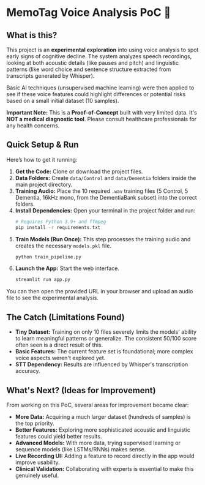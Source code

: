 # MemoTag Voice Analysis PoC 🧠

## What is this?

This project is an **experimental exploration** into using voice analysis to spot early signs of cognitive decline. The system analyzes speech recordings, looking at both acoustic details (like pauses and pitch) and linguistic patterns (like word choice and sentence structure extracted from transcripts generated by Whisper).

Basic AI techniques (unsupervised machine learning) were then applied to see if these voice features could highlight differences or potential risks based on a small initial dataset (10 samples).

**Important Note:** This is a **Proof-of-Concept** built with very limited data. It's **NOT a medical diagnostic tool**. Please consult healthcare professionals for any health concerns.

## Quick Setup & Run

Here’s how to get it running:

1.  **Get the Code:** Clone or download the project files.
2.  **Data Folders:** Create `data/Control` and `data/Dementia` folders inside the main project directory.
3.  **Training Audio:** Place the 10 required `.wav` training files (5 Control, 5 Dementia, 16kHz mono, from the DementiaBank subset) into the correct folders.
4.  **Install Dependencies:** Open your terminal in the project folder and run:
    ```bash
    # Requires Python 3.9+ and ffmpeg
    pip install -r requirements.txt
    ```
5.  **Train Models (Run Once):** This step processes the training audio and creates the necessary `models.pkl` file.
    ```bash
    python train_pipeline.py
    ```
6.  **Launch the App:** Start the web interface.
    ```bash
    streamlit run app.py
    ```
   
You can then open the provided URL in your browser and upload an audio file to see the experimental analysis.

## The Catch (Limitations Found)

*   **Tiny Dataset:** Training on only 10 files severely limits the models' ability to learn meaningful patterns or generalize. The consistent 50/100 score often seen is a direct result of this.
*   **Basic Features:** The current feature set is foundational; more complex voice aspects weren't explored yet.
*   **STT Dependency:** Results are influenced by Whisper's transcription accuracy.

## What's Next? (Ideas for Improvement)

From working on this PoC, several areas for improvement became clear:

*   **More Data:** Acquiring a much larger dataset (hundreds of samples) is the top priority.
*   **Better Features:** Exploring more sophisticated acoustic and linguistic features could yield better results.
*   **Advanced Models:** With more data, trying supervised learning or sequence models (like LSTMs/RNNs) makes sense.
*   **Live Recording UI:** Adding a feature to record directly in the app would improve usability.
*   **Clinical Validation:** Collaborating with experts is essential to make this genuinely useful.

